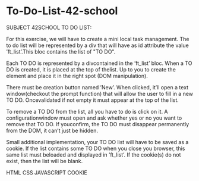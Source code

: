 # To-Do-List-42-school

SUBJECT 42SCHOOL TO DO LIST:

For this exercise, we will have to create a mini local task management. The to do list will be represented by a div that will have as id attribute the value ’ft_list’.This bloc contains the list of "TO DO".

Each TO DO is represented by a divcontained in the ’ft_list’ bloc. When a TO DO is created, it is placed at the top of thelist. Up to you to create the element and place it in the right spot (DOM manipulation).

There must be creation button named ’New’. When clicked, it’ll open a text window(checkout the prompt function) that will allow the user to fill in a new TO DO. Oncevalidated if not empty it must appear at the top of the list.

To remove a TO DO from the list, all you have to do is click on it. A configurationwindow must open and ask whether yes or no you want to remove that TO DO. If youconfirm, the TO DO must disappear permanently from the DOM, it can’t just be hidden.

Small additional implementation, your TO DO list will have to be saved as a cookie. If the list contains some TO DO when you close you browser, this same list must beloaded and displayed in ’ft_list’. If the cookie(s) do not exist, then the list will be blank.

HTML CSS JAVASCRIPT COOKIE
